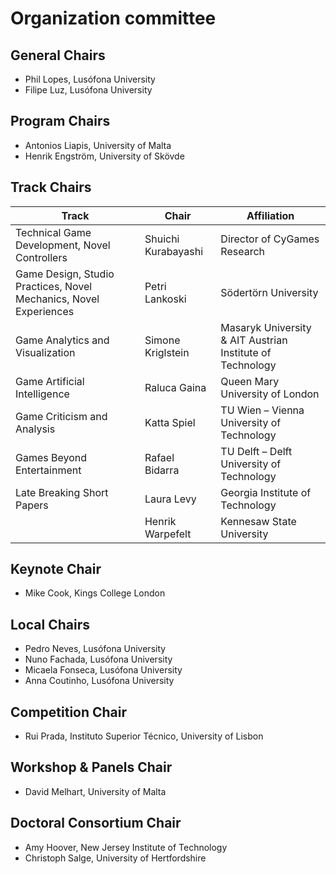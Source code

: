 # Organization committee

## General Chairs

- Phil Lopes, Lusófona University
- Filipe Luz, Lusófona University

## Program Chairs

- Antonios Liapis, University of Malta
- Henrik Engström, University of Skövde

## Track Chairs

| Track      | Chair | Affiliation |
| ---------- | ----- | ----------- |
| Technical Game Development, Novel Controllers | Shuichi Kurabayashi | Director of CyGames Research |
| Game Design, Studio Practices, Novel Mechanics, Novel Experiences | Petri Lankoski  | Södertörn University |
| Game Analytics and Visualization | Simone Kriglstein | Masaryk University & AIT Austrian Institute of Technology |
| Game Artificial Intelligence | Raluca Gaina | Queen Mary University of London |
| Game Criticism and Analysis | Katta Spiel |TU Wien – Vienna University of Technology |
| Games Beyond Entertainment | Rafael Bidarra | TU Delft – Delft University of Technology |
| Late Breaking Short Papers | Laura Levy | Georgia Institute of Technology |
|                            | Henrik Warpefelt | Kennesaw State University |

## Keynote Chair

- Mike Cook, Kings College London

## Local Chairs

- Pedro Neves, Lusófona University
- Nuno Fachada, Lusófona University
- Micaela Fonseca, Lusófona University
- Anna Coutinho, Lusófona University

## Competition Chair

- Rui Prada, Instituto Superior Técnico, University of Lisbon

## Workshop & Panels Chair

- David Melhart, University of Malta

## Doctoral Consortium Chair

- Amy Hoover, New Jersey Institute of Technology
- Christoph Salge, University of Hertfordshire

